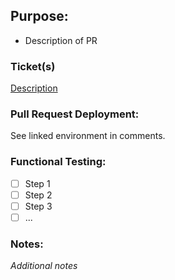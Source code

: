 ## Purpose:
- Description of PR

### Ticket(s)
[Description](https://app.clickup.com/t/2qmd1nu)

### Pull Request Deployment:
See linked environment in comments.

### Functional Testing:
- [ ] Step 1
- [ ] Step 2
- [ ] Step 3
- [ ] ...

### Notes:
_Additional notes_
